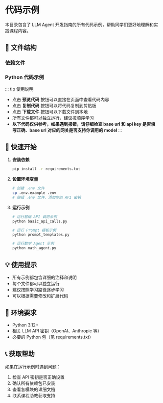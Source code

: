 # 代码示例

本目录包含了 LLM Agent 开发指南的所有代码示例，帮助同学们更好地理解和实践课程内容。

## 📁 文件结构

### 依赖文件
<CodeFileViewer 
  src="/course/llm-agent/code-examples/requirements.txt" 
  filename="requirements.txt"
  language="text"
/>

<CodeFileViewer
  src="/course/llm-agent/code-examples/env.example.txt"
  filename=".env"
  language="text"
/> 

### Python 代码示例

<CodeFileViewer 
  src="/course/llm-agent/code-examples/basic_api_calls.py" 
  filename="basic_api_calls.py"
  language="python"
/>

<CodeFileViewer 
  src="/course/llm-agent/code-examples/prompt_templates.py" 
  filename="prompt_templates.py"
  language="python"
/>

<CodeFileViewer 
  src="/course/llm-agent/code-examples/math_agent.py" 
  filename="math_agent.py"
  language="python"
/>

<CodeFileViewer
  src="/course/llm-agent/code-examples/function_calling_demo.py" 
  filename="function_calling_demo.py"
  language="python"
/>

::: tip 使用说明
- 点击 **预览代码** 按钮可以直接在页面中查看代码内容
- 点击 **复制代码** 按钮可以将代码复制到剪贴板
- 点击 **下载文件** 按钮可以下载文件到本地
- 所有文件都可以独立运行，建议按顺序学习
- **以下代码仅供参考，如果遇到报错，请仔细检查 base url 和 api key 是否填写正确、base url 对应的网关是否支持你调用的 model**
:::


## 🚀 快速开始

1. **安装依赖**
   ```bash
   pip install -r requirements.txt
   ```

2. **设置环境变量**
   ```bash
   # 创建 .env 文件
   cp .env.example .env
   # 编辑 .env 文件，添加你的 API 密钥
   ```

3. **运行示例**
   ```bash
   # 运行基础 API 调用示例
   python basic_api_calls.py
   
   # 运行 Prompt 模板示例
   python prompt_templates.py
   
   # 运行数学 Agent 示例
   python math_agent.py
   ```

## 💡 使用提示

- 所有示例都包含详细的注释和说明
- 每个文件都可以独立运行
- 建议按照学习路径逐步学习
- 可以根据需要修改和扩展代码

## 🔧 环境要求

- Python 3.12+
- 相关 LLM API 密钥（OpenAI、Anthropic 等）
- 必要的 Python 包（见 requirements.txt）

## 📞 获取帮助

如果在运行示例时遇到问题：
1. 检查 API 密钥是否正确设置
2. 确认所有依赖包已安装
3. 查看各模块的详细文档
4. 联系课程助教获取支持

